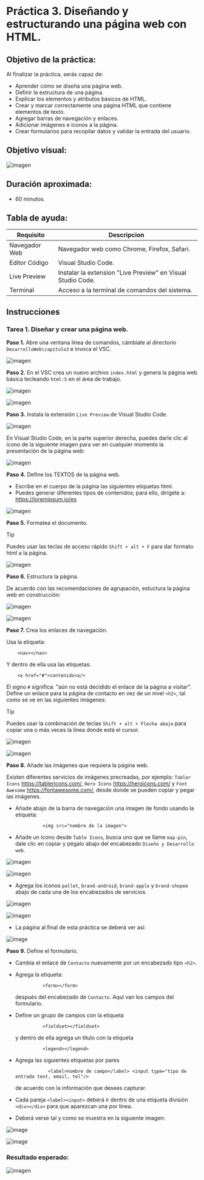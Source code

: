 # Práctica 3. Diseñando y estructurando una página web con HTML.

## Objetivo de la práctica:
Al finalizar la práctica, serás capaz de:
- Aprender cómo se diseña una página web.
- Definir la estructura de una página.
- Explicar los elementos y atributos básicos de HTML.
- Crear y marcar correctamente una página HTML que contiene elementos de texto.
- Agregar barras de navegación y enlaces.
- Adicionar imágenes e íconos a la página.
- Crear formularios para recopilar datos y validar la entrada del usuario.

## Objetivo visual:
![imagen](../imagenes/capitulo3/objetivo_visual.png)

## Duración aproximada:
- 60 minutos.

## Tabla de ayuda:
| Requisito | Descripcion|
| --- | --- |
| Navegador Web | Navegador web como Chrome, Firefox, Safari. |
| Editor Código | Visual Studio Code. |
| Live Preview | Instalar la extension "Live Preview" en Visual Studio Code. |
| Terminal | Acceso a la terminal de comandos del sistema. |

## Instrucciones 

### Tarea 1. Diseñar y crear una página web.
**Paso 1.** Abre una ventana línea de comandos, cámbiate al directorio `DesarrolloWeb\capitulo3` e invoca el VSC.

![imagen](../imagenes/capitulo3/textos/invocar_vsc.png)

**Paso 2.** En el VSC crea un nuevo archivo `index.html` y genera la página web básica tecleando `html:5` en el área de trabajo.

![imagen](../imagenes/capitulo3/textos/crear_html5_index.png)

![imagen](../imagenes/capitulo3/textos/html5_index.png)

**Paso 3.** Instala la extensión `Live Preview` de Visual Studio Code.

![imagen](../imagenes/capitulo3/textos/instalar_Live_Preview.png)

En Visual Studio Code, en la parte superior derecha, puedes darle clic al ícono de la siguiente imagen para ver en cualquier momento la presentación de la página web:
        
![imagen](../imagenes/capitulo3/vista_previa_pag_web.png)

**Paso 4.** Define los TEXTOS de la página web.

- Escribe en el cuerpo de la página las siguientes etiquetas html.
- Puedes generar diferentes tipos de contenidos; para ello, dirígete a: https://loremipsum.io/es

![imagen](../imagenes/capitulo3/textos/agregar_texto.png)  

**Paso 5.** Formatea el documento.

> [!TIP]
> Puedes usar las teclas de acceso rápido `Shift + alt + F` para dar formato html a la página.

![imagen](../imagenes/capitulo3/textos/formatear.png)

**Paso 6.** Estructura la página.

De acuerdo con las recomendaciones de agrupación, estuctura la página web en construcción:

![imagen](../imagenes/capitulo3/solo_estructura.png)

![imagen](../imagenes/capitulo3/estructura_html.png)

**Paso 7.** Crea los enlaces de navegación.

Usa la etiqueta:
        
        <nav></nav>
        
Y dentro de ella usa las etiquetas:

        <a href="#">contenido<a/>
        
El signo `#` significa: "aún no está decidido el enlace de la página a visitar". 
Define un enlace para la página de contacto en vez de un nivel `<h2>`, tal como se ve en las siguientes imágenes:

> [!TIP]
> Puedes usar la combinación de teclas `Shift + alt + Flecha abajo` para copiar una o más veces la línea donde está el cursor.

![imagen](../imagenes/capitulo3/enlaces_1.png)

![imagen](../imagenes/capitulo3/enlaces_2.png)

**Paso 8.** Añade las imágenes que requiera la página web. 

Existen diferentes servicios de imágenes precreadas, por ejemplo: `Tabler Icons` https://tablericons.com/, `Hero Icons` https://heroicons.com/ y `Font Awesome` https://fontawesome.com/, desde donde se pueden copiar y pegar las imágenes.

- Añade abajo de la barra de navegación una imagen de fondo usando la etiqueta:

                <img src="nombre de la imagen">

- Añade un ícono desde `Table Icons`, busca uno que se llame `map-pin`, dale clic en copiar y pégalo abajo del encabezado `Diseño y Desarrollo web`.

![imagen](../imagenes/capitulo3/imagenes_1.png)

![imagen](../imagenes/capitulo3/elegir_icono.png)

- Agrega los íconos `pallet`, `brand-android`, `brand-apple` y `brand-shopee` abajo de cada una de los encabezados de servicios.

![imagen](../imagenes/capitulo3/iconos_servicios.png)

![imagen](../imagenes/capitulo3/imagenes_2.png)

- La página al final de esta práctica se deberá ver así:

![image](../imagenes/capitulo3/final_capitulo3.png)

**Paso 9.** Define el formulario.

- Cambia el enlace de `Contacto` nuevamente por un encabezado tipo `<h2>`.
- Agrega la etiqueta:
  
                <form></form>
  
  después del encabezado de `Contacto`. Aquí van los campos del formulario.
- Define un grupo de campos con la etiqueta

                <fieldset></fieldset>

  y dentro de ella agrega un título con la etiqueta
  
                <legend></legend>
  
- Agrega las siguientes etiquetas por pares

                  <label>nombre de campo</label> <input type="tipo de entrada text, email, tel"/>

  de acuerdo con la información que desees capturar.
- Cada pareja `<label><input>` deberá ir dentro de una etiqueta división `<div></div>` para que aparezcan una por línea.
        
- Deberá verse tal y como se muestra en la siguiente imagen:

![image](../imagenes/capitulo3/campos_con_divs.png)

![image](../imagenes/capitulo3/campos_divs_imagen.png)
    
### Resultado esperado:

![imagen](../imagenes/capitulo3/objetivo_visual.png)


